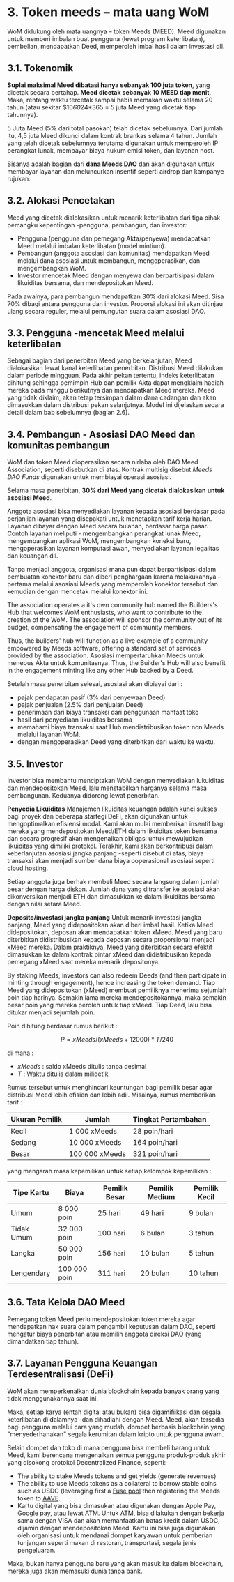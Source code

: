 # 3. Token meeds – mata uang WoM

WoM didukung oleh mata uangnya – token Meeds (MEED). Meed digunakan untuk memberi imbalan buat pengguna (lewat program keterlibatan), pembelian, mendapatkan Deed, memperoleh imbal hasil dalam investasi dll.

## 3.1. Tokenomik

**Suplai maksimal Meed dibatasi hanya sebanyak 100 juta token**, yang dicetak secara bertahap. **Meed dicetak sebanyak 10 MEED tiap menit**. Maka, rentang waktu tercetak sampai habis memakan waktu selama 20 tahun (atau sekitar $10*60*24*365 = 5 juta Meed yang dicetak tiap tahunnya).

5 Juta Meed (5% dari total pasokan) telah dicetak sebelumnya. Dari jumlah itu, 4,5 juta Meed dikunci dalam kontrak brankas selama 4 tahun. Jumlah yang telah dicetak sebelumnya terutama digunakan untuk memperoleh IP perangkat lunak, membayar biaya hukum emisi token, dan layanan host.

Sisanya adalah bagian dari __dana Meeds DAO__ dan akan digunakan untuk membayar layanan dan meluncurkan insentif seperti airdrop dan kampanye rujukan.


## 3.2. Alokasi Pencetakan

Meed yang dicetak dialokasikan untuk menarik keterlibatan dari tiga pihak pemangku kepentingan -pengguna, pembangun, dan investor:

- Pengguna (pengguna dan pemegang Akta/penyewa) mendapatkan Meed melalui imbalan keterlibatan (model mintium).
- Pembangun (anggota asosiasi dan komunitas) mendapatkan Meed melalui dana asosiasi untuk membangun, mengoperasikan, dan mengembangkan WoM.
- Investor mencetak Meed dengan menyewa dan berpartisipasi dalam likuiditas bersama, dan mendepositokan Meed.

Pada awalnya, para pembangun mendapatkan 30% dari alokasi Meed. Sisa 70% dibagi antara pengguna dan investor. Proporsi alokasi ini akan ditinjau ulang secara reguler, melalui pemungutan suara dalam asosiasi DAO.

## 3.3. Pengguna -mencetak Meed melalui keterlibatan

Sebagai bagian dari penerbitan Meed yang berkelanjutan, Meed dialokasikan lewat kanal keterlibatan penerbitan. Distribusi Meed dilakukan dalam periode mingguan. Pada akhir pekan tertentu, indeks keterlibatan dihitung sehingga pemimpin Hub dan pemilik Akta dapat mengklaim hadiah mereka pada minggu berikutnya dan mendapatkan Meed mereka. Meed yang tidak diklaim, akan tetap tersimpan dalam dana cadangan dan akan dimasukkan dalam distribusi pekan selanjutnya. Model ini dijelaskan secara detail dalam bab sebelumnya (bagian 2.6).

## 3.4. Pembangun - Asosiasi DAO Meed dan komunitas pembangun

WoM dan token Meed dioperasikan secara nirlaba oleh DAO Meed Association, seperti disebutkan di atas. Kontrak multisig disebut _Meeds DAO Funds_ digunakan untuk membiayai operasi asosiasi.

Selama masa penerbitan, **30% dari Meed yang dicetak dialokasikan untuk asosiasi Meed**.

Anggota asosiasi bisa menyediakan layanan kepada asosiasi berdasar pada perjanjian layanan yang disepakati untuk menetapkan tarif kerja harian. Layanan dibayar dengan Meed secara bulanan, berdasar harga pasar. Contoh layanan meliputi - mengembangkan perangkat lunak Meed, mengembangkan aplikasi WoM, mengembangkan koneksi baru, mengoperasikan layanan komputasi awan, menyediakan layanan legalitas dan keuangan dll.

Tanpa menjadi anggota, organisasi mana pun dapat berpartisipasi dalam pembuatan konektor baru dan diberi penghargaan karena melakukannya – pertama melalui asosiasi Meeds yang memperoleh konektor tersebut dan kemudian dengan mencetak melalui konektor ini.

The association operates a it's own community hub named the Builders's Hub that welcomes WoM enthusiasts, who want to contribute to the creation of the WoM. The association will sponsor the community out of its budget, compensating the engagement of community members.

Thus, the builders' hub will function as a live example of a community empowered by Meeds software, offering a standard set of services provided by the association. Asosiasi mempertaruhkan Meeds untuk menebus Akta untuk komunitasnya. Thus, the Builder's Hub will also benefit in the engagement minting like any other Hub backed by a Deed.

Setelah masa penerbitan selesai, asosiasi akan dibiayai dari :

- pajak pendapatan pasif (3% dari penyewaan Deed)
- pajak penjualan (2.5% dari penjualan Deed)
- penerimaan dari biaya transaksi dari penggunaan manfaat toko
- hasil dari penyediaan likuiditas bersama
- memahami biaya transaksi saat Hub mendistribusikan token non Meeds melalui layanan WoM.
- dengan mengoperasikan Deed yang diterbitkan dari waktu ke waktu.


## 3.5. Investor

Investor bisa membantu menciptakan WoM dengan menyediakan lukuiditas dan mendepositokan Meed, lalu menstabilkan harganya selama masa pembangunan. Keduanya didorong lewat penerbitan.

**Penyedia Likuiditas** Manajemen likuiditas keuangan adalah kunci sukses bagi proyek dan beberapa startegi DeFi, akan digunakan untuk mengoptimalkan efisiensi modal. Kami akan mulai memberikan insentif bagi mereka yang mendepositokan Meed/ETH dalam likuiditas token bersama dan secara progresif akan mengenalkan obligasi untuk mewujudkan likuiditas yang dimiliki protokol. Terakhir, kami akan berkontribusi dalam keberlanjutan asosiasi jangka panjang -seperti disebut di atas, biaya transaksi akan menjadi sumber dana biaya ooperasional asosiasi seperti cloud hosting.

Setiap anggota juga berhak membeli Meed secara langsung dalam jumlah besar dengan harga diskon. Jumlah dana yang ditransfer ke asosiasi akan dikonversikan menjadi ETH dan dimasukkan ke dalam likuiditas bersama dengan nilai setara Meed.

**Deposito/investasi jangka panjang** Untuk menarik investasi jangka panjang, Meed yang didepositokan akan diberi imbal hasil. Ketika Meed didepositokan, deposan akan mendapatkan token xMeed. Meed yang baru diterbitkan didistribusikan kepada deposan secara proporsional menjadi xMeed mereka. Dalam praktiknya, Meed yang diterbitkan secara efektif dimasukkan ke dalam kontrak pintar xMeed dan didistribusikan kepada pemegang xMeed saat mereka menarik depositonya.

By staking Meeds, investors can also redeem Deeds (and then participate in minting through engagement), hence increasing the token demand. Tiap Meed yang didepositokan (xMeed) membuat pemiliknya menerima sejumlah poin tiap harinya. Semakin lama mereka mendepositokannya, maka semakin besar poin yang mereka peroleh untuk tiap xMeed. Tiap Deed, lalu bisa ditukar menjadi sejumlah poin.

Poin dihitung berdasar rumus berikut :

 $$ P = xMeeds / (xMeeds + 12000) * T / 240 $$

 di mana :

- $xMeeds$ : saldo xMeeds ditulis tanpa desimal
- $T$ : Waktu ditulis dalam milidetik

Rumus tersebut untuk menghindari keuntungan bagi pemilik besar agar distribusi Meed lebih efisien dan lebih adil. Misalnya, rumus memberikan tarif :

| **Ukuran Pemilik** | **Jumlah**     | **Tingkat Pertambahan** |
| ------------------ | -------------- | ----------------------- |
| Kecil              | 1 000 xMeeds   | 28 poin/hari            |
| Sedang             | 10 000 xMeeds  | 164 poin/hari           |
| Besar              | 100 000 xMeeds | 321 poin/hari           |


yang mengarah masa kepemilikan untuk setiap kelompok kepemilikan :

| **Tipe Kartu** | **Biaya**    | **Pemilik Besar** | **Pemilik Medium** | **Pemilik Kecil** |
| -------------- | ------------ | ----------------- | ------------------ | ----------------- |
| Umum           | 8 000 poin   | 25 hari           | 49 hari            | 9 bulan           |
| Tidak Umum     | 32 000 poin  | 100 hari          | 6 bulan            | 3 tahun           |
| Langka         | 50 000 poin  | 156 hari          | 10 bulan           | 5 tahun           |
| Lengendary     | 100 000 poin | 311 hari          | 20 bulan           | 10 tahun          |

## 3.6. Tata Kelola DAO Meed

Pemegang token Meed perlu mendepositokan token mereka agar mendapatkan hak suara dalam pengambil keputusan dalam DAO, seperti mengatur biaya penerbitan atau memilih anggota direksi DAO (yang dimandatkan tiap tahun).

## 3.7. Layanan Pengguna Keuangan Terdesentralisasi (DeFi)

WoM akan memperkenalkan dunia blockchain kepada banyak orang yang tidak menggunakannya saat ini.

Maka, setiap karya (entah digital atau bukan) bisa digamifiikasi dan segala keterlibatan di dalamnya -dan dihadiahi dengan Meed. Meed, akan tersedia bagi pengguna melalui cara yang mudah, dompet berbasis blockchain yang "menyederhanakan" segala kerumitan dalam kripto untuk pengguna awam.

Selain dompet dan toko di mana pengguna bisa membeli barang untuk Meed, kami berencana mengenalkan semua pengguna produk-produk akhir yang disokong protokol Decentralized Finance, seperti:

- The ability to stake Meeds tokens and get yields (generate revenues)
- The ability to use Meeds tokens as a collateral to borrow stable coins such as USDC (leveraging first a [Fuse pool](https://app.rari.capital/fuse) then registering the Meeds token to [AAVE](https://aave.com/).
- Kartu digital yang bisa dimasukan atau digunakan dengan Apple Pay, Google pay, atau lewat ATM. Untuk ATM, bisa dilakukan dengan bekerja sama dengan VISA dan akan memanfaatkan batas kredit dalam USDC, dijamin dengan mendepositokan Meed. Kartu ini bisa juga digunakan oleh organisasi untuk mendanai dompet karyawan untuk pemberian tunjangan seperti makan di restoran, transportasi, segala jenis pengeluaran.

Maka, bukan hanya pengguna baru yang akan masuk ke dalam blockchain, mereka juga akan memasuki dunia tanpa bank.

 
